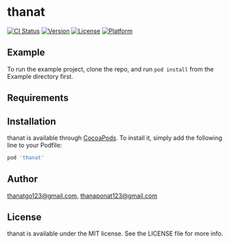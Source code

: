 # thanat

[![CI Status](https://img.shields.io/travis/thanatgo123@gmail.com/thanat.svg?style=flat)](https://travis-ci.org/thanatgo123@gmail.com/thanat)
[![Version](https://img.shields.io/cocoapods/v/thanat.svg?style=flat)](https://cocoapods.org/pods/thanat)
[![License](https://img.shields.io/cocoapods/l/thanat.svg?style=flat)](https://cocoapods.org/pods/thanat)
[![Platform](https://img.shields.io/cocoapods/p/thanat.svg?style=flat)](https://cocoapods.org/pods/thanat)

## Example

To run the example project, clone the repo, and run `pod install` from the Example directory first.

## Requirements

## Installation

thanat is available through [CocoaPods](https://cocoapods.org). To install
it, simply add the following line to your Podfile:

```ruby
pod 'thanat'
```

## Author

thanatgo123@gmail.com, thanaponat123@gmail.com

## License

thanat is available under the MIT license. See the LICENSE file for more info.
